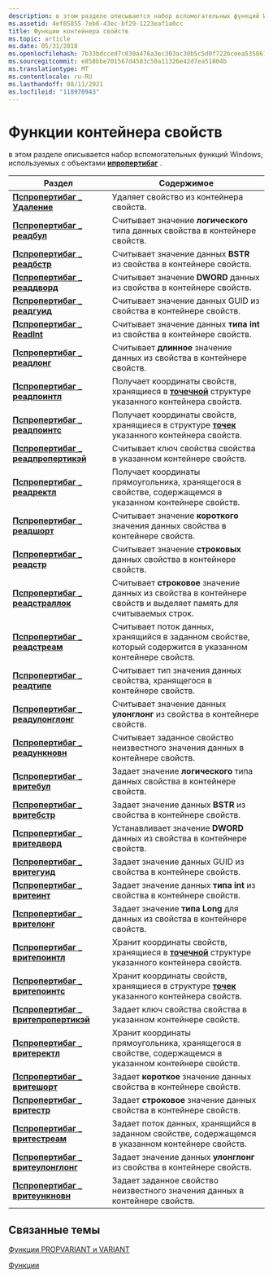 ```yaml
---
description: в этом разделе описывается набор вспомогательных функций Windows, используемых с объектами ипропертибаг.
ms.assetid: 4ef85855-7eb6-43ec-bf29-1223eaf1a0cc
title: Функции контейнера свойств
ms.topic: article
ms.date: 05/31/2018
ms.openlocfilehash: 7b33bdcced7c030a476a3ec303ac30b5c5d0f722bceea5358678ba1a2fe6f790
ms.sourcegitcommit: e858bbe701567d4583c50a11326e42d7ea51804b
ms.translationtype: MT
ms.contentlocale: ru-RU
ms.lasthandoff: 08/11/2021
ms.locfileid: "118970943"
---
```

# <a name="property-bag-functions"></a>Функции контейнера свойств

в этом разделе описывается набор вспомогательных функций Windows, используемых с объектами [**ипропертибаг**](/windows/win32/api/oaidl/nn-oaidl-ipropertybag) .



| Раздел                                                                       | Содержимое                                                                                                                     |
|-----------------------------------------------------------------------------|------------------------------------------------------------------------------------------------------------------------------|
| [**Пспропертибаг \_ Удаление**](/windows/win32/api/propsys/nf-propsys-pspropertybag_delete)                     | Удаляет свойство из контейнера свойств.<br/>                                                                           |
| [**Пспропертибаг \_ реадбул**](/windows/win32/api/propsys/nf-propsys-pspropertybag_readbool)                 | Считывает значение **логического** типа данных свойства в контейнере свойств.<br/>                                                    |
| [**Пспропертибаг \_ реадбстр**](/windows/win32/api/propsys/nf-propsys-pspropertybag_readbstr)                 | Считывает значение данных **BSTR** из свойства в контейнере свойств.<br/>                                                    |
| [**Пспропертибаг \_ реаддворд**](/windows/win32/api/propsys/nf-propsys-pspropertybag_readdword)               | Считывает значение **DWORD** данных из свойства в контейнере свойств.<br/>                                                     |
| [**Пспропертибаг \_ реадгуид**](/windows/win32/api/propsys/nf-propsys-pspropertybag_readguid)                 | Считывает значение данных GUID из свойства в контейнере свойств.<br/>                                                      |
| [**Пспропертибаг \_ ReadInt**](/windows/win32/api/propsys/nf-propsys-pspropertybag_readint)                   | Считывает значение данных **типа int** из свойства в контейнере свойств.<br/>                                                    |
| [**Пспропертибаг \_ реадлонг**](/windows/win32/api/propsys/nf-propsys-pspropertybag_readlong)                 | Считывает **длинное** значение данных из свойства в контейнере свойств.<br/>                                                    |
| [**Пспропертибаг \_ реадпоинтл**](/windows/win32/api/propsys/nf-propsys-pspropertybag_readpointl)             | Получает координаты свойств, хранящиеся в [**точечной**](/previous-versions//dd162807(v=vs.85)) структуре указанного контейнера свойств.<br/>    |
| [**Пспропертибаг \_ реадпоинтс**](/windows/win32/api/propsys/nf-propsys-pspropertybag_readpoints)             | Получает координаты свойств, хранящиеся в структуре [**точек**](/previous-versions//dd162808(v=vs.85)) указанного контейнера свойств.<br/>    |
| [**Пспропертибаг \_ реадпропертикэй**](/windows/win32/api/propsys/nf-propsys-pspropertybag_readpropertykey)   | Считывает ключ свойства свойства в указанном контейнере свойств.<br/>                                                 |
| [**Пспропертибаг \_ реадректл**](/windows/win32/api/propsys/nf-propsys-pspropertybag_readrectl)               | Получает координаты прямоугольника, хранящегося в свойстве, содержащемся в указанном контейнере свойств.<br/>              |
| [**Пспропертибаг \_ реадшорт**](/windows/win32/api/propsys/nf-propsys-pspropertybag_readshort)               | Считывает значение **короткого** значения данных свойства в контейнере свойств.<br/>                                                   |
| [**Пспропертибаг \_ реадстр**](/windows/win32/api/propsys/nf-propsys-pspropertybag_readstr)                   | Считывает значение **строковых** данных свойства в контейнере свойств.<br/>                                                  |
| [**Пспропертибаг \_ реадстраллок**](/windows/win32/api/propsys/nf-propsys-pspropertybag_readstralloc)         | Считывает **строковое** значение данных из свойства в контейнере свойств и выделяет память для считываемых строк.<br/> |
| [**Пспропертибаг \_ реадстреам**](/windows/win32/api/propsys/nf-propsys-pspropertybag_readstream)             | Считывает поток данных, хранящийся в заданном свойстве, который содержится в указанном контейнере свойств.<br/>                           |
| [**Пспропертибаг \_ реадтипе**](/windows/win32/api/propsys/nf-propsys-pspropertybag_readtype)                 | Считывает тип значения данных свойства, хранящегося в контейнере свойств.<br/>                                      |
| [**Пспропертибаг \_ реадулонглонг**](/windows/win32/api/propsys/nf-propsys-pspropertybag_readulonglong)       | Считывает значение данных **улонглонг** из свойства в контейнере свойств.<br/>                                               |
| [**Пспропертибаг \_ реадункновн**](/windows/win32/api/propsys/nf-propsys-pspropertybag_readunknown)           | Считывает заданное свойство неизвестного значения данных в контейнере свойств.<br/>                                                |
| [**Пспропертибаг \_ вритебул**](/windows/win32/api/propsys/nf-propsys-pspropertybag_writebool)               | Задает значение **логического** типа данных свойства в контейнере свойств.<br/>                                                     |
| [**Пспропертибаг \_ вритебстр**](/windows/win32/api/propsys/nf-propsys-pspropertybag_writebstr)               | Задает значение данных **BSTR** из свойства в контейнере свойств.<br/>                                                     |
| [**Пспропертибаг \_ вритедворд**](/windows/win32/api/propsys/nf-propsys-pspropertybag_writedword)             | Устанавливает значение **DWORD** данных из свойства в контейнере свойств.<br/>                                                      |
| [**Пспропертибаг \_ вритегуид**](/windows/win32/api/propsys/nf-propsys-pspropertybag_writeguid)               | Задает значение данных GUID из свойства в контейнере свойств.<br/>                                                       |
| [**Пспропертибаг \_ вритеинт**](/windows/win32/api/propsys/nf-propsys-pspropertybag_writeint)                 | Задает значение данных **типа int** из свойства в контейнере свойств.<br/>                                                     |
| [**Пспропертибаг \_ врителонг**](/windows/win32/api/propsys/nf-propsys-pspropertybag_writelong)               | Задает значение **типа Long** для данных из свойства в контейнере свойств.<br/>                                                     |
| [**Пспропертибаг \_ вритепоинтл**](/windows/win32/api/propsys/nf-propsys-pspropertybag_writepointl)           | Хранит координаты свойств, хранящиеся в [**точечной**](/previous-versions//dd162807(v=vs.85)) структуре указанного контейнера свойств.<br/>       |
| [**Пспропертибаг \_ вритепоинтс**](/windows/win32/api/propsys/nf-propsys-pspropertybag_writepoints)           | Хранит координаты свойств, хранящиеся в структуре [**точек**](/previous-versions//dd162808(v=vs.85)) указанного контейнера свойств.<br/>       |
| [**Пспропертибаг \_ вритепропертикэй**](/windows/win32/api/propsys/nf-propsys-pspropertybag_writepropertykey) | Задает ключ свойства свойства в указанном контейнере свойств.<br/>                                                  |
| [**Пспропертибаг \_ вритеректл**](/windows/win32/api/propsys/nf-propsys-pspropertybag_writerectl)             | Хранит координаты прямоугольника, хранящегося в свойстве, содержащемся в указанном контейнере свойств.<br/>                 |
| [**Пспропертибаг \_ вритешорт**](/windows/win32/api/propsys/nf-propsys-pspropertybag_writeshort)             | Задает **короткое** значение данных свойства в контейнере свойств.<br/>                                                    |
| [**Пспропертибаг \_ вритестр**](/windows/win32/api/propsys/nf-propsys-pspropertybag_writestr)                 | Задает **строковое** значение данных свойства в контейнере свойств.<br/>                                                   |
| [**Пспропертибаг \_ вритестреам**](/windows/win32/api/propsys/nf-propsys-pspropertybag_writestream)           | Задает поток данных, хранящийся в заданном свойстве, содержащемся в указанном контейнере свойств.<br/>                            |
| [**Пспропертибаг \_ вритеулонглонг**](/windows/win32/api/propsys/nf-propsys-pspropertybag_writeulonglong)     | Задает значение данных **улонглонг** из свойства в контейнере свойств.<br/>                                                |
| [**Пспропертибаг \_ вритеункновн**](/windows/win32/api/propsys/nf-propsys-pspropertybag_writeunknown)         | Задает заданное свойство неизвестного значения данных в контейнере свойств.<br/>                                                 |



 

## <a name="related-topics"></a>Связанные темы

<dl> <dt>

[Функции PROPVARIANT и VARIANT](./functions-propvarutil.md)
</dt> <dt>

[Функции](functions.md)
</dt> </dl>

 

 
